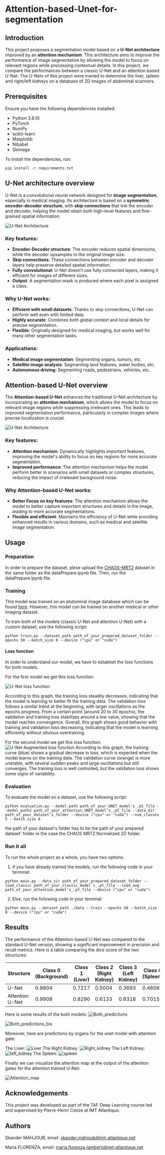 # Attention-based-Unet-for-segmentation
## Introduction
This project proposes a segmentation model based on a **U-Net architecture** improved by an **attention mechanism**. This architecture aims to improve the performance of image segmentation by allowing the model to focus on relevant regions while processing contextual details. In this project, we compare the performances between a classic U-Net and an attention based U-Net. The U-Nets of this project were trained to determine the liver, spleen and right/left kidneys on a database of 2D images of abdominal scanners.
## Prerequisites
Ensure you have the following dependencies installed:

- Python 3.8.10
- PyTorch
- NumPy
- scikit-learn
- Matplotlib
- Nibabel
- Skimage
  
To install the dependencies, run:

```
pip install -r requirements.txt
```


## U-Net architecture overview
U-Net is a convolutional neural network designed for **image segmentation**, especially in medical imaging. Its architecture is based on a **symmetric encoder-decoder structure**, with **skip connections** that link the encoder and decoder, helping the model retain both high-level features and fine-grained spatial information.

![U-Net Architecture](Pictures/unet.png)

### Key features:
- **Encoder-Decoder structure**: The encoder reduces spatial dimensions, while the decoder upsamples to the original image size.
- **Skip connections**: These connections between encoder and decoder layers help preserve detailed spatial information.
- **Fully convolutional**: U-Net doesn’t use fully connected layers, making it efficient for images of different sizes.
- **Output**: A segmentation mask is produced where each pixel is assigned a class.
### Why U-Net works:
- **Efficient with small datasets**: Thanks to skip connections, U-Net can perform well even with limited data.
- **Highly accurate**: Combines both global context and local details for precise segmentation.
- **Flexible**: Originally designed for medical imaging, but works well for many other segmentation tasks.
### Applications:
- **Medical image segmentation**: Segmenting organs, tumors, etc.
- **Satellite image analysis**: Segmenting land features, water bodies, etc.
- **Autonomous driving**: Segmenting roads, pedestrians, vehicles, etc.
  
## Attention-based U-Net overview
The **Attention-based U-Net** enhances the traditional U-Net architecture by incorporating an **attention mechanism**, which allows the model to focus on relevant image regions while suppressing irrelevant ones. This leads to improved segmentation performance, particularly in complex images where precise localization is crucial.

![U-Net Architecture](Pictures/Unet_augmented.png)

### Key features:
- **Attention mechanism**: Dynamically highlights important features, improving the model's ability to focus on key regions for more accurate segmentation.
- **Improved performance**: The attention mechanism helps the model perform better in scenarios with small datasets or complex structures, reducing the impact of irrelevant background noise.

### Why Attention-based U-Net works:
- **Better Focus on key features**: The attention mechanism allows the model to better capture important structures and details in the image, leading to more accurate segmentations.
- **Flexible and efficient**: Maintains the efficiency of U-Net while providing enhanced results in various domains, such as medical and satellite image segmentation.

## Usage
### Preparation 
In order to prepare the dataset, plese upload the [CHAOS-MRT2](https://chaos.grand-challenge.org/Data/) dataset in the same folder as the dataPrepare.ipynb file.
Then, run the dataPrepare.ipynb file.

### Training 
This model was trained on an abdominal image database which can be found [here](https://chaos.grand-challenge.org/Data/). However, this model can be trained on another medical or other imaging dataset.

To train both of the models (classic U-Net and attention U-Net) with a custom dataset, use the following script:

```
python train.py --dataset_path path_of_your_prepared_dataset_folder --epochs 50 --batch_size 8 --device ("cpu" or "cuda")
```
#### Loss function
In order to understand our model, we have to establish the loss functions for both models.

For the first model we get this loss function: 

![U-Net loss function](Pictures/loss_functions_classic_unet.png)

According to this graph, the training loss steadily decreases, indicating that the model is learning to better fit the training data.
The validation loss follows a similar trend at the beginning, with larger oscillations as the epochs progress.
From a certain point (around 20 to 30 epochs), the validation and training loss stabilizes around a low value, showing that the model reaches convergence.
Overall, this graph shows good behavior with training and validation loss decreasing, indicating that the model is learning efficiently without obvious overtraining.

For the second model we get this loss function: 
![U-Net Augmented loss function](Pictures/loss_function_augmented.png)
According to this graph, the training curve (blue) shows a gradual decrease in loss, which is expected when the model learns on the training data.
The validation curve (orange) is more unstable, with several sudden peaks and large oscillations but still converges.
The training loss is well controlled, but the validation loss shows some signs of variability.

### Evaluation
To evaluate the model on a dataset, use the following script:
```
python evaluation.py --model_path path_of_your_UNET_model's_.pt_file --model_path2 path_of_your_attention_UNET_model's_.pt_file --data_dir path_of_your_dataset's_folder --device ("cpu" or "cuda") --num_classes 5 --batch_size 8
```
the path of your dataset's folder has to be the path of your prepared dataset' folder in the case the CHAOS MRT2 Normalized 2D folder.

### Run it all
To run the whole project as a whole, you have two options.
1. if you have already trained the models, run the following code in your terminal:
```
python main.py --data_sir path_of_your_prepared_dataset_folder --load_classic path_of_your_classic_model's_.pt_file --load_aug  path_of_your_attention_model's_.pt_file --device ("cpu" or "cuda")
```

2. Else, run the following code in your terminal:
```
python main.py --dataset_path ./data --train --epochs 50 --batch_size 8 --device ("cpu" or "cuda")
```

## Results
The performance of the Attention-based U-Net was compared to the standard U-Net version, showing a significant improvement in precision and recall metrics. Here is a table comparing the dice score of the two structures:

| Structure         | Class 0 (Background)  | Class 1 (Liver)  | Class 2 (Right Kidney)  | Class 3 (Left Kidney)  | Class 4 (Spleen)  | Overall Dice Score |
| ----------------- | -------- | -------- | -------- | -------- | -------- | ------------------ |
| U-Net              | 0.9904   | 0.7217   | 0.5004   | 0.3693   | 0.4606   | 0.6118             |
| Attention U-Net    |  0.9908 | 0.8290 | 0.6133 | 0.6318 | 0.7015 | 0.7533 |

Here is some results of the both models: 
![Both_predicitons](Pictures/Comparaison_modelsoutput.png)

![Both_predicitons_bis](Pictures/two_predictions.png)

Moreover, here are predictions by organs for the unet model with attention gate: 

The Liver:
![Liver](Pictures/class1Predictions.png)
The Right Kidney: 
![Right_kidney](Pictures/class2Predictions.png)
The Left Kidney: 
![left_kidney](Pictures/class3Predictions.png)
The Spleen: 
![spleen](Pictures/class4Predictions.png)

Finally we can visualize the attention map at the output of the attention gates for the attention trained U-Net:

![Attention_map](Pictures/attention_map.png)

## Acknowledgements
This project was developed as part of the TAF Deep Learning course led and supervised by Pierre-Henri Conze at IMT Atlantique.

## Authors
Skander MAHJOUB, email: skander.mahjoub@imt-atlantique.net

Maria FLORENZA, email: maria.florenza-lamberti@imt-atlantique.net
